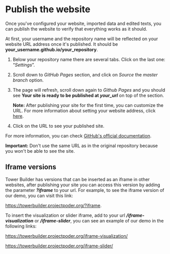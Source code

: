 # Publish the website

Once you've configured your website, imported data and edited texts, you can publish the website to verify that everything works as it should.

At first, your username and the repository name will be reflected on your website URL address once it's published. It should be **your_username.github.io/your_repository**.

1. Below your repository name there are several tabs. Click on the last one: “_Settings_”.
2. Scroll down to _GitHub Pages_ section, and click on _Source_ the _master branch_ option.
3. The page will refresh, scroll down again to _Github Pages_ and you should see **Your site is ready to be published at _your_url_** on top of the section.

   **Note:** After publishing your site for the first time, you can customize the URL. For more information about setting your website address, click [here](https://towerbuilder.readthedocs.io/en/latest/C2/Seccion3.html).

4. Click on the URL to see your published site.

For more information, you can check [GitHub's official documentation](https://help.github.com/en/articles/user-organization-and-project-pages).

**Important:** Don't use the same URL as in the original repository because you won't be able to see the site.

## Iframe versions

Tower Builder has versions that can be inserted as an iframe in other websites, after publishing your site you can access this version by adding the parameter **_?iframe_** to your url. For example, to see the iframe version of our demo, you can visit this link: 

<https://towerbuilder.projectpoder.org/?iframe>.

To insert the visualization or slider iframe, add to your url **_/iframe-visualization_** or **_/iframe-slider_**, you can see an example of our demo in the following links:

<https://towerbuilder.projectpoder.org/iframe-visualization/>

<https://towerbuilder.projectpoder.org/iframe-slider/>